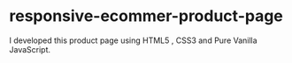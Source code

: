 # responsive-ecommer-product-page
I developed this product page using HTML5 , CSS3 and Pure Vanilla JavaScript.
